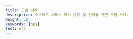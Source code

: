 ```yaml
---
title: 모범 사례
description: 이스티오 서비스 메시 설정 및 관리를 위한 모범 사례.
weight: 30
keywords: [ops]
test: n/a
---
```

